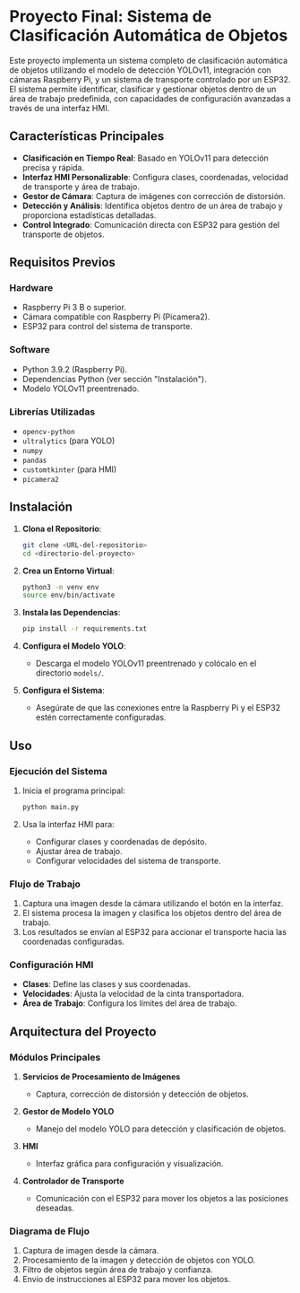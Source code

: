 # Proyecto Final: Sistema de Clasificación Automática de Objetos

Este proyecto implementa un sistema completo de clasificación automática de objetos utilizando el modelo de detección YOLOv11, integración con cámaras Raspberry Pi, y un sistema de transporte controlado por un ESP32. El sistema permite identificar, clasificar y gestionar objetos dentro de un área de trabajo predefinida, con capacidades de configuración avanzadas a través de una interfaz HMI.

## Características Principales

- **Clasificación en Tiempo Real**: Basado en YOLOv11 para detección precisa y rápida.
- **Interfaz HMI Personalizable**: Configura clases, coordenadas, velocidad de transporte y área de trabajo.
- **Gestor de Cámara**: Captura de imágenes con corrección de distorsión.
- **Detección y Análisis**: Identifica objetos dentro de un área de trabajo y proporciona estadísticas detalladas.
- **Control Integrado**: Comunicación directa con ESP32 para gestión del transporte de objetos.

## Requisitos Previos

### Hardware
- Raspberry Pi 3 B o superior.
- Cámara compatible con Raspberry Pi (Picamera2).
- ESP32 para control del sistema de transporte.

### Software
- Python 3.9.2 (Raspberry Pi).
- Dependencias Python (ver sección "Instalación").
- Modelo YOLOv11 preentrenado.

### Librerías Utilizadas

- `opencv-python`
- `ultralytics` (para YOLO)
- `numpy`
- `pandas`
- `customtkinter` (para HMI)
- `picamera2`

## Instalación

1. **Clona el Repositorio**:
   ```bash
   git clone <URL-del-repositorio>
   cd <directorio-del-proyecto>
   ```

2. **Crea un Entorno Virtual**:
   ```bash
   python3 -m venv env
   source env/bin/activate
   ```

3. **Instala las Dependencias**:
   ```bash
   pip install -r requirements.txt
   ```

4. **Configura el Modelo YOLO**:
   - Descarga el modelo YOLOv11 preentrenado y colócalo en el directorio `models/`.

5. **Configura el Sistema**:
   - Asegúrate de que las conexiones entre la Raspberry Pi y el ESP32 estén correctamente configuradas.

## Uso

### Ejecución del Sistema
1. Inicia el programa principal:
   ```bash
   python main.py
   ```

2. Usa la interfaz HMI para:
   - Configurar clases y coordenadas de depósito.
   - Ajustar área de trabajo.
   - Configurar velocidades del sistema de transporte.

### Flujo de Trabajo
1. Captura una imagen desde la cámara utilizando el botón en la interfaz.
2. El sistema procesa la imagen y clasifica los objetos dentro del área de trabajo.
3. Los resultados se envían al ESP32 para accionar el transporte hacia las coordenadas configuradas.

### Configuración HMI
- **Clases**: Define las clases y sus coordenadas.
- **Velocidades**: Ajusta la velocidad de la cinta transportadora.
- **Área de Trabajo**: Configura los límites del área de trabajo.

## Arquitectura del Proyecto

### Módulos Principales
1. **Servicios de Procesamiento de Imágenes**
   - Captura, corrección de distorsión y detección de objetos.

2. **Gestor de Modelo YOLO**
   - Manejo del modelo YOLO para detección y clasificación de objetos.

3. **HMI**
   - Interfaz gráfica para configuración y visualización.

4. **Controlador de Transporte**
   - Comunicación con el ESP32 para mover los objetos a las posiciones deseadas.

### Diagrama de Flujo
1. Captura de imagen desde la cámara.
2. Procesamiento de la imagen y detección de objetos con YOLO.
3. Filtro de objetos según área de trabajo y confianza.
4. Envio de instrucciones al ESP32 para mover los objetos.


